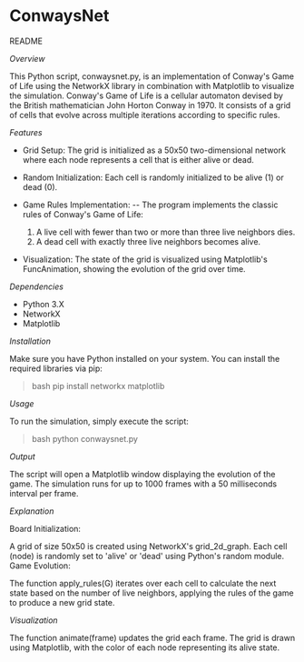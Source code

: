 # ConwaysNet

README 

*Overview*

This Python script, conwaysnet.py, is an implementation of Conway's Game of Life using the NetworkX library in combination with Matplotlib to visualize the simulation. Conway's Game of Life is a cellular automaton devised by the British mathematician John Horton Conway in 1970. It consists of a grid of cells that evolve across multiple iterations according to specific rules.

*Features*

 - Grid Setup: The grid is initialized as a 50x50 two-dimensional network where each node represents a cell that is either alive or dead.
 - Random Initialization: Each cell is randomly initialized to be alive (1) or dead (0).
 - Game Rules Implementation: 
 -- The program implements the classic rules of Conway's Game of Life:

   1. A live cell with fewer than two or more than three live neighbors dies.
   2. A dead cell with exactly three live neighbors becomes alive.

 - Visualization: The state of the grid is visualized using Matplotlib's FuncAnimation, showing the evolution of the grid over time.

*Dependencies*
 - Python 3.X
 - NetworkX
 - Matplotlib

*Installation*

Make sure you have Python installed on your system. You can install the required libraries via pip:

> bash pip install networkx matplotlib

*Usage*

To run the simulation, simply execute the script:

> bash python conwaysnet.py

*Output*

The script will open a Matplotlib window displaying the evolution of the game. The simulation runs for up to 1000 frames with a 50 milliseconds interval per frame.

*Explanation*

Board Initialization:

A grid of size 50x50 is created using NetworkX's grid_2d_graph.
Each cell (node) is randomly set to 'alive' or 'dead' using Python's random module.
Game Evolution:

The function apply_rules(G) iterates over each cell to calculate the next state based on the number of live neighbors, applying the rules of the game to produce a new grid state.

*Visualization*

The function animate(frame) updates the grid each frame. The grid is drawn using Matplotlib, with the color of each node representing its alive state.
